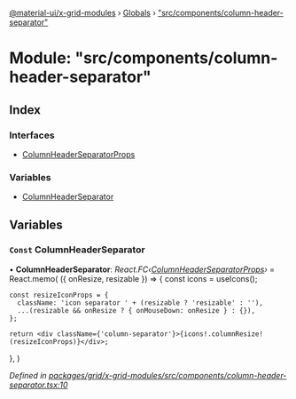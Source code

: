 [@material-ui/x-grid-modules](../README.md) › [Globals](../globals.md) › ["src/components/column-header-separator"](_src_components_column_header_separator_.md)

# Module: "src/components/column-header-separator"

## Index

### Interfaces

* [ColumnHeaderSeparatorProps](../interfaces/_src_components_column_header_separator_.columnheaderseparatorprops.md)

### Variables

* [ColumnHeaderSeparator](_src_components_column_header_separator_.md#const-columnheaderseparator)

## Variables

### `Const` ColumnHeaderSeparator

• **ColumnHeaderSeparator**: *React.FC‹[ColumnHeaderSeparatorProps](../interfaces/_src_components_column_header_separator_.columnheaderseparatorprops.md)›* = React.memo(
  ({ onResize, resizable }) => {
    const icons = useIcons();

    const resizeIconProps = {
      className: 'icon separator ' + (resizable ? 'resizable' : ''),
      ...(resizable && onResize ? { onMouseDown: onResize } : {}),
    };

    return <div className={'column-separator'}>{icons!.columnResize!(resizeIconProps)}</div>;
  },
)

*Defined in [packages/grid/x-grid-modules/src/components/column-header-separator.tsx:10](https://github.com/mui-org/material-ui-x/blob/a679779/packages/grid/x-grid-modules/src/components/column-header-separator.tsx#L10)*
